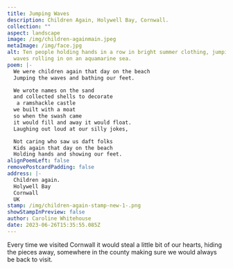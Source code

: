 ```yaml
---
title: Jumping Waves
description: Children Again, Holywell Bay, Cornwall.
collection: ""
aspect: landscape
image: /img/children-againmain.jpeg
metaImage: /img/face.jpg
alt: Ten people holding hands in a row in bright summer clothing, jumping the
  waves rolling in on an aquamarine sea.
poem: |-
  We were children again that day on the beach
  Jumping the waves and bathing our feet.

  We wrote names on the sand 
  and collected shells to decorate
   a ramshackle castle 
  we built with a moat
  so when the swash came
  it would fill and away it would float.
  Laughing out loud at our silly jokes,

  Not caring who saw us daft folks
  Kids again that day on the beach
  Holding hands and showing our feet.
alignPoemLeft: false
removePostcardPadding: false
address: |-
  Children again.
  Holywell Bay
  Cornwall
  UK
stamp: /img/children-again-stamp-new-1-.png
showStampInPreview: false
author: Caroline Whitehouse
date: 2023-06-26T15:35:55.085Z
---
```

Every time we visited Cornwall it would steal a little bit of our hearts, hiding the pieces away, somewhere in the county making sure we would always be back to visit.